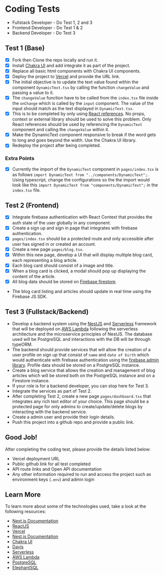 # Coding Tests

- Fullstack Developer - Do Test 1, 2 and 3
- Frontend Developer - Do Test 1 & 2
- Backend Developer - Do Test 3

## Test 1 (Base)

- [x] Fork then Clone the repo locally and run it.
- [x] Install [Chakra UI](https://chakra-ui.com) and add integrate it as part of the project.
- [x] Replace all basic html components with Chakra UI components.
- [x] Deploy the project to [Vercel](https://vercel.com/) and provide the URL link.
- [x] The initial objective is to update the text value found within the component `DynamicText.tsx` by calling the function `changeValue` and passing a value to it.
- [x] The `changeValue` function have to be called from the `index.tsx` file inside the `onChange` which is called by the `input` component. The value of the input should match as the text displayed in `DynamicText.tsx`.
- [x] This is to be completed by only using [React references](https://reactjs.org/docs/refs-and-the-dom.html). No props, context or external library should be used to solve this problem. Only React references should be used by referencing the `DynamicText` component and calling the `changeValue` within it.
- [x] Make the DynamicText component responsive to break if the word gets to long and goes beyond the width. Use the Chakra UI library.
- [x] Redeploy the project after being completed.

### Extra Points

- [x] Currently the import of the `DynamicText` component in `pages/index.tsx` is as follows `import DynamicText from "../components/DynamicText";`. Using typescript, change the configurations so the the import would look like this `import DynamicText from "components/DynamicText";` in the `index.tsx` file.

## Test 2 (Frontend)

- [x] Integrate firebase authentication with React Context that provides the auth state of the user globally in any component.
- [x] Create a sign up and sign in page that integrates with firebase authentication.
- [x] `pages/index.tsx` should be a protected route and only accessible after user has signed in or created an account.
- [x] Create a new page `pages/blog.tsx`.
- [x] Within this new page, develop a UI that will display multiple blog card, each representing a blog article.
- [x] Each blog card should consist of a image and title.
- [x] When a blog card is clicked, a modal should pop up displaying the content of the article.
- [x] All blog data should be stored on [Firebase firestore](https://firebase.google.com/docs/firestore).
- The blog card listing and articles should update in real time using the Firebase JS SDK.

## Test 3 (Fullstack/Backend)

- Develop a backend system using the [NestJS](https://nestjs.com/) and [Serverless](https://serverless.com/) framework that will be deployed on [AWS Lambda](https://aws.amazon.com/lambda/) following the serverless architecture and the microservice principles of NestJS. The database used will be PostgreSQL and interactions with the DB will be through typeORM.
- The backend should provide services that will allow the creation of a user profile on sign up that consist of `name` and `date of birth` which would authenticate with firebase authentication using the [firebase admin library](https://firebase.google.com/docs/admin/setup). Profile data should be stored on a PostgreSQL instance.
- Create a blog service that allows the creation and management of blog articles which will be stored both on the PostgreSQL instance and on a Firestore instance.
- If your role is for a backend developer, you can stop here for Test 3.
- Integrate the services as part of Test 2.
- After completing Test 2, create a new page `pages/dashboard.tsx` that integrates any rich text editor of your choice. This page should be a protected page for only admins to create/update/delete blogs by interacting with the backend service.
- Create a admin user and provide their login details.
- Push this project into a github repo and provide a public link.

## Good Job!

After completing the coding test, please provide the details listed below:

- Vercel deployment URL
- Public github link for all test completed
- API route links and Open API documentation
- Any other information required to run and access the project such as environment keys (`.env`) and admin login

## Learn More

To learn more about some of the technologies used, take a look at the following resources:

- [Next.js Documentation](https://nextjs.org/docs)
- [ReactJS](https://reactjs.org/docs/getting-started.html)
- [Vercel](https://vercel.com/docs)
- [Nest.js Documentation](https://docs.nestjs.com/)
- [Chakra UI](https://chakra-ui.com)
- [Dayjs](https://day.js.org/)
- [Serverless](https://www.serverless.com/framework/docs/)
- [AWS Lambda](https://aws.amazon.com/lambda/getting-started/)
- [PostgreSQL](https://www.postgresql.org/)
- [ElephantSQL](https://www.elephantsql.com/docs/index.html)
